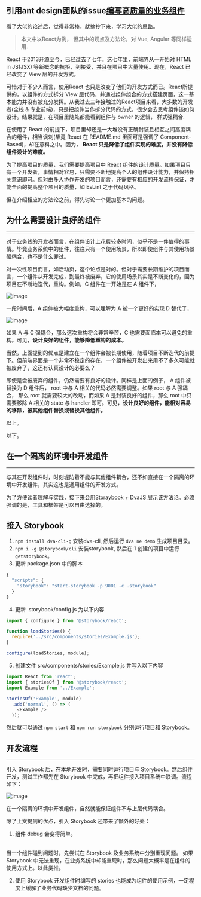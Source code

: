 ## 引用ant design团队的issue[编写高质量的业务组件](https://github.com/benjycui/benjycui.github.io/issues/6)

  看了大佬的论述后，觉得非常棒，就摘抄下来，学习大佬的思路。

> 本文中以React为例， 但其中的观点及方法论，对 Vue, Angular 等同样适用.

React 于2013开源至今，已经过去了七年。这七年里，前端界从一开始对 HTML in JS(JSX) 等新概念的抗拒，到接受，并且在项目中大量使用。现在，React 已经改变了 View 层的开发方式。

可惜对于不少人而言，使用React 也只是改变了他们的开发方式而已。React所提供的，以组件的方式拆分 View 层代码，并通过组件组合的方式搭建页面，这一基本能力并没有被充分发挥。从我过去三年接触过的React项目来看，大多数的开发者(全栈 & 专业前端)，只是把组件当作拆分代码的方式，很少会去思考组件该如何设计。结果就是，在项目里随处都能看到组件与 owner 的逻辑， 样式强耦合.

在使用了 React 的前提下，项目里却还是一大堆没有正确封装且相互之间高度耦合的组件，相当讽刺(毕竟 React 在 README.md 里面可是强调了 Component-Based)，却在意料之中。因为， **React 只是降低了组件实现的难度，并没有降低组件设计的难度。**

为了提高项目的质量，我们需要提高项目中 React 组件的设计质量。如果项目只有一个开发者，事情相对容易，只需要不断地提高个人的组件设计能力，并保持相关意识即可。但对由多人协作开发的项目而言，还需要有相应的开发流程保证，才能全面的提高整个项目的质量，如 EsLint 之于代码风格。

但在介绍相应的方法论之前，得先讨论一个更加基本的问题。

## 为什么需要设计良好的组件
---
对于业务线的开发者而言，在组件设计上花费较多时间，似乎不是一件值得的事情。毕竟业务系统中的组件，往往只有一个使用场景，所以即使组件与其使用场景强耦合，也不是什么罪过。

对一次性项目而言，如活动页，这个论点是对的。但对于需要长期维护的项目而言，一个组件从开发完成，到最终被废弃，它的使用场景其实是不断变化的，因为项目在不断地迭代，重构。例如，C 组件在一开始是在 A 组件下，

![image](https://user-images.githubusercontent.com/3580607/42978206-3aae5188-8bfe-11e8-8721-17f3662a5916.png)

一段时间后，A 组件被大幅度重构，可以理解为 A 被一个更好的实现 D 替代了，

![image](https://user-images.githubusercontent.com/3580607/42978220-4920fd2e-8bfe-11e8-815d-94d7fde1645f.png)

如果 A 与 C 强耦合，那么这次重构将会非常辛苦，C 也需要面临本可以避免的重构。可见，**设计良好的组件，能够降低重构的成本。**

当然，上面提到的优点是建立在一个组件会被长期使用，随着项目不断迭代的前提下。但前端界面是一个非常不稳定的存在，一个组件被开发出来用不了多久可能就被废弃了，这还有认真设计的必要么？

即使是会被废弃的组件，仍然需要有良好的设计。同样是上面的例子， A 组件被替换为 D 组件后， root 中与 A 相关的代码必然需要调整。如果 root 与 A 强耦合， 那么 root 就需要较大的改动，而如果 A 是封装良好的组件，那么 root 中只需要移除 A 相关的 state 与 handler 即可。可见，**设计良好的组件，能相对容易的移除，被其他组件替换或替换其他组件。**

以上。

以下。

## 在一个隔离的环境中开发组件
---
与其在开发组件时，时刻堤防着不能与其他组件耦合，还不如直接在一个隔离的环境中开发组件，其实这也是通用组件的开发方式。

为了方便读者理解与实践，接下来会用[Storaybook](https://storybook.js.org/) + [DvaJS](https://dvajs.com/) 展示该方法论。必须强调的是，工具和框架是可以自由选择的。

## 接入 Storybook

1. `npm install dva-cli-g` 安装dva-cli, 然后运行 `dva ne demo` 生成项目目录。
2. `npm i -g @storybook/cli` 安装storybook, 然后在 1 创建的项目中运行 `getstorybook`。
3. 更新 package.json 中的脚本
```js
{
  "scripts": {
    "storybook": "start-storybook -p 9001 -c .storybook"
  }
}
```
4. 更新 .storybook/config.js 为以下内容
```js
import { configure } from '@storybook/react';

function loadStories() {
  require('../src/components/stories/Example.js');
}

configure(loadStories, module);
```
5. 创建文件 src/components/stories/Example.js 并写入以下内容
```js
import React from 'react';
import { storiesOf } from '@storybook/react';
import Example from '../Example';

storiesOf('Example', module)
  .add('normal', () => (
    <Example />
  ));
```

然后就可以通过 `npm start` 和 `npm run storybook` 分别运行项目和 Storybook。

## 开发流程
---
引入 Storybook 后，在本地开发时，需要同时运行项目与 Storybook。然后组件开发，测试工作都先在 Storybook 中完成，再把组件接入项目系统中联调。流程如下：

![image](https://user-images.githubusercontent.com/3580607/42978235-66b1f99c-8bfe-11e8-978b-271256392395.png)

在一个隔离的环境中开发组件，自然就能保证组件不与上层代码耦合。

除了上文提到的优点，引入 Storybook 还带来了额外的好处：

1. 组件 debug 会变得简单。
<br>
当一个组件碰到问题时，先尝试在 Storybook 及业务系统中分别重现问题。 如果 Storybook 中无法重现，在业务系统中却能重现时，那么问题大概率是在组件的使用方式上。以此类推。

2. 使用 Storybook 开发组件时编写的 stories 也能成为组件的使用示例，一定程度上缓解了业务代码缺少文档的问题。